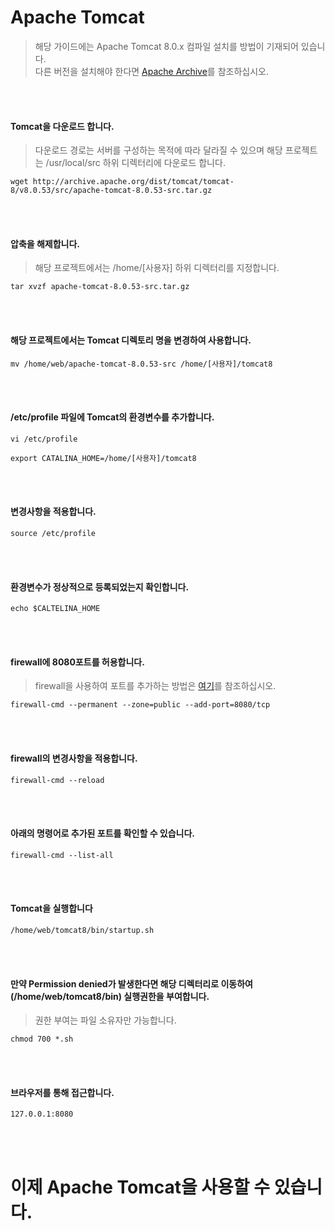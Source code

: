 # Apache Tomcat
> 해당 가이드에는 Apache Tomcat 8.0.x 컴파일 설치를 방법이 기재되어 있습니다.  
다른 버전을 설치해야 한다면 [Apache Archive](http://archive.apache.org/dist/tomcat/)를 참조하십시오.

<br/>
<br/>

#### Tomcat을 다운로드 합니다.
> 다운로드 경로는 서버를 구성하는 목적에 따라 달라질 수 있으며 해당 프로젝트는 /usr/local/src 하위 디렉터리에 다운로드 합니다.
```
wget http://archive.apache.org/dist/tomcat/tomcat-8/v8.0.53/src/apache-tomcat-8.0.53-src.tar.gz
```

<br/>
<br/>

#### 압축을 해제합니다.
> 해당 프로젝트에서는 /home/[사용자] 하위 디렉터리를 지정합니다.
```
tar xvzf apache-tomcat-8.0.53-src.tar.gz
```

<br/>
<br/>

#### 해당 프로젝트에서는 Tomcat 디렉토리 명을 변경하여 사용합니다.
```
mv /home/web/apache-tomcat-8.0.53-src /home/[사용자]/tomcat8
```

<br/>
<br/>

#### /etc/profile 파일에 Tomcat의 환경변수를 추가합니다.
```
vi /etc/profile
```
```
export CATALINA_HOME=/home/[사용자]/tomcat8
```

<br/>
<br/>

#### 변경사항을 적용합니다.
```
source /etc/profile
```

<br/>
<br/>

#### 환경변수가 정상적으로 등록되었는지 확인합니다.
```
echo $CALTELINA_HOME
```

<br/>
<br/>

#### firewall에 8080포트를 허용합니다.
> firewall을 사용하여 포트를 추가하는 방법은 [여기](https://github.com/ionio-dev/CentOS-Docs/blob/master/CentOS-Linux-release-7.7.1908-(Core)-DVD/guide/preferences/firewall_settings.md)를 참조하십시오.
```
firewall-cmd --permanent --zone=public --add-port=8080/tcp
```

<br/>
<br/>

#### firewall의 변경사항을 적용합니다.
```
firewall-cmd --reload
```

<br/>
<br/>

#### 아래의 명령어로 추가된 포트를 확인할 수 있습니다.
```
firewall-cmd --list-all
```

<br/>
<br/>

#### Tomcat을 실행합니다
```
/home/web/tomcat8/bin/startup.sh
```

<br/>
<br/>

#### 만약 Permission denied가 발생한다면 해당 디렉터리로 이동하여(/home/web/tomcat8/bin) 실행권한을 부여합니다.
> 권한 부여는 파일 소유자만 가능합니다.
```
chmod 700 *.sh
```

<br/>
<br/>

#### 브라우저를 통해 접근합니다.
```
127.0.0.1:8080
```

<br/>
<br/>

# 이제 Apache Tomcat을 사용할 수 있습니다. 
<br/>
